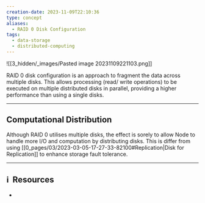```yaml
---
creation-date: 2023-11-09T22:10:36
type: concept
aliases:
  - RAID 0 Disk Configuration
tags:
  - data-storage
  - distributed-computing
---
```

![[3_hidden/_images/Pasted image 20231109221103.png]]

RAID 0 disk configuration is an approach to fragment the data across multiple disks. This allows processing (read/ write operations) to be executed on multiple distributed disks in parallel, providing a higher performance than using a single disks. 

---
## Computational Distribution

Although RAID 0 utilises multiple disks, the effect is sorely to allow Node to handle more I/O and computation by distributing disks. This is differ from using [[0_pages/03/2023-03-05-17-27-33-82100#Replication|Disk for Replication]] to enhance storage fault tolerance.


---
## ℹ️  Resources
- 
